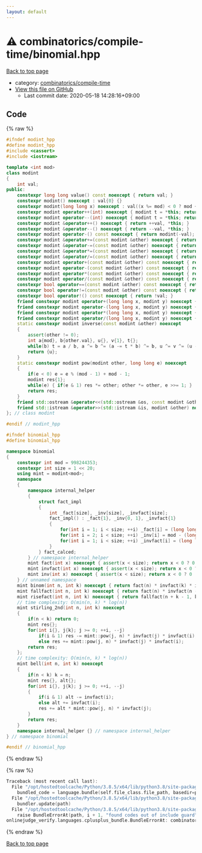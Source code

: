 ```yaml
---
layout: default
---
```


<!-- mathjax config similar to math.stackexchange -->
<script type="text/javascript" async
  src="https://cdnjs.cloudflare.com/ajax/libs/mathjax/2.7.5/MathJax.js?config=TeX-MML-AM_CHTML">
</script>
<script type="text/x-mathjax-config">
  MathJax.Hub.Config({
    TeX: { equationNumbers: { autoNumber: "AMS" }},
    tex2jax: {
      inlineMath: [ ['$','$'] ],
      processEscapes: true
    },
    "HTML-CSS": { matchFontHeight: false },
    displayAlign: "left",
    displayIndent: "2em"
  });
</script>

<script type="text/javascript" src="https://cdnjs.cloudflare.com/ajax/libs/jquery/3.4.1/jquery.min.js"></script>
<script src="https://cdn.jsdelivr.net/npm/jquery-balloon-js@1.1.2/jquery.balloon.min.js" integrity="sha256-ZEYs9VrgAeNuPvs15E39OsyOJaIkXEEt10fzxJ20+2I=" crossorigin="anonymous"></script>
<script type="text/javascript" src="../../../assets/js/copy-button.js"></script>
<link rel="stylesheet" href="../../../assets/css/copy-button.css" />


# :warning: combinatorics/compile-time/binomial.hpp

<a href="../../../index.html">Back to top page</a>

* category: <a href="../../../index.html#dfc668f450222e8dc05cbabf0a30df41">combinatorics/compile-time</a>
* <a href="{{ site.github.repository_url }}/blob/master/combinatorics/compile-time/binomial.hpp">View this file on GitHub</a>
    - Last commit date: 2020-05-18 14:28:16+09:00




## Code

<a id="unbundled"></a>
{% raw %}
```cpp
#ifndef modint_hpp
#define modint_hpp
#include <cassert>
#include <iostream>

template <int mod>
class modint
{
    int val;
public:
    constexpr long long value() const noexcept { return val; }
    constexpr modint() noexcept : val{0} {}
    constexpr modint(long long x) noexcept : val((x %= mod) < 0 ? mod + x : x) {}
    constexpr modint operator++(int) noexcept { modint t = *this; return ++val, t; }
    constexpr modint operator--(int) noexcept { modint t = *this; return --val, t; }
    constexpr modint &operator++() noexcept { return ++val, *this; }
    constexpr modint &operator--() noexcept { return --val, *this; }
    constexpr modint operator-() const noexcept { return modint(-val); }
    constexpr modint &operator+=(const modint &other) noexcept { return (val += other.val) < mod ? 0 : val -= mod, *this; }
    constexpr modint &operator-=(const modint &other) noexcept { return (val += mod - other.val) < mod ? 0 : val -= mod, *this; }
    constexpr modint &operator*=(const modint &other) noexcept { return val = (long long)val * other.val % mod, *this; }
    constexpr modint &operator/=(const modint &other) noexcept { return *this *= inverse(other); }
    constexpr modint operator+(const modint &other) const noexcept { return modint(*this) += other; }
    constexpr modint operator-(const modint &other) const noexcept { return modint(*this) -= other; }
    constexpr modint operator*(const modint &other) const noexcept { return modint(*this) *= other; }
    constexpr modint operator/(const modint &other) const noexcept { return modint(*this) /= other; }
    constexpr bool operator==(const modint &other) const noexcept { return val == other.val; }
    constexpr bool operator!=(const modint &other) const noexcept { return val != other.val; }
    constexpr bool operator!() const noexcept { return !val; }
    friend constexpr modint operator+(long long x, modint y) noexcept { return modint(x) + y; }
    friend constexpr modint operator-(long long x, modint y) noexcept { return modint(x) - y; }
    friend constexpr modint operator*(long long x, modint y) noexcept { return modint(x) * y; }
    friend constexpr modint operator/(long long x, modint y) noexcept { return modint(x) / y; }
    static constexpr modint inverse(const modint &other) noexcept
    {
        assert(other != 0);
        int a{mod}, b{other.val}, u{}, v{1}, t{};
        while(b) t = a / b, a ^= b ^= (a -= t * b) ^= b, u ^= v ^= (u -= t * v) ^= v;
        return {u};
    }
    static constexpr modint pow(modint other, long long e) noexcept
    {
        if(e < 0) e = e % (mod - 1) + mod - 1;
        modint res{1};
        while(e) { if(e & 1) res *= other; other *= other, e >>= 1; }
        return res;
    }
    friend std::ostream &operator<<(std::ostream &os, const modint &other) noexcept { return os << other.val; }
    friend std::istream &operator>>(std::istream &is, modint &other) noexcept { long long val; other = {(is >> val, val)}; return is; }
}; // class modint

#endif // modint_hpp

#ifndef binomial_hpp
#define binomial_hpp

namespace binomial
{
    constexpr int mod = 998244353;
    constexpr int size = 1 << 20;
    using mint = modint<mod>;
    namespace
    {
        namespace internal_helper
        {
            struct fact_impl
            {
                int _fact[size], _inv[size], _invfact[size];
                fact_impl() : _fact{1}, _inv{0, 1}, _invfact{1}
                {
                    for(int i = 1; i < size; ++i) _fact[i] = (long long)_fact[i - 1] * i % mod;
                    for(int i = 2; i < size; ++i) _inv[i] = mod - (long long)mod / i * _inv[mod % i] % mod;
                    for(int i = 1; i < size; ++i) _invfact[i] = (long long)_invfact[i - 1] * _inv[i] % mod;
                }
            } fact_calced;
        } // namespace internal_helper
        mint fact(int x) noexcept { assert(x < size); return x < 0 ? 0 : internal_helper::fact_calced._fact[x]; }
        mint invfact(int x) noexcept { assert(x < size); return x < 0 ? 0 : internal_helper::fact_calced._invfact[x]; }
        mint inv(int x) noexcept { assert(x < size); return x < 0 ? 0 : internal_helper::fact_calced._inv[x]; }
    } // unnamed namespace
    mint binom(int n, int k) noexcept { return fact(n) * invfact(k) * invfact(n - k); }
    mint fallfact(int n, int k) noexcept { return fact(n) * invfact(n - k); }
    mint risefact(int n, int k) noexcept { return fallfact(n + k - 1, k); }
    // time complexity: O(min(n, k) * log(n))
    mint stirling_2nd(int n, int k) noexcept
    {
        if(n < k) return 0;
        mint res{};
        for(int i{}, j{k}; j >= 0; ++i, --j)
            if(i & 1) res -= mint::pow(j, n) * invfact(j) * invfact(i);
            else res += mint::pow(j, n) * invfact(j) * invfact(i);
        return res;
    };
    // time complexity: O(min(n, k) * log(n))
    mint bell(int n, int k) noexcept
    {
        if(n < k) k = n;
        mint res{}, alt{};
        for(int i{}, j{k}; j >= 0; ++i, --j)
        {
            if(i & 1) alt -= invfact(i);
            else alt += invfact(i);
            res += alt * mint::pow(j, n) * invfact(j);
        }
        return res;
    }
    namespace internal_helper {} // namespace internal_helper
} // namespace binomial

#endif // binomial_hpp
```
{% endraw %}

<a id="bundled"></a>
{% raw %}
```cpp
Traceback (most recent call last):
  File "/opt/hostedtoolcache/Python/3.8.5/x64/lib/python3.8/site-packages/onlinejudge_verify/docs.py", line 349, in write_contents
    bundled_code = language.bundle(self.file_class.file_path, basedir=pathlib.Path.cwd())
  File "/opt/hostedtoolcache/Python/3.8.5/x64/lib/python3.8/site-packages/onlinejudge_verify/languages/cplusplus.py", line 185, in bundle
    bundler.update(path)
  File "/opt/hostedtoolcache/Python/3.8.5/x64/lib/python3.8/site-packages/onlinejudge_verify/languages/cplusplus_bundle.py", line 282, in update
    raise BundleErrorAt(path, i + 1, "found codes out of include guard")
onlinejudge_verify.languages.cplusplus_bundle.BundleErrorAt: combinatorics/compile-time/binomial.hpp: line 53: found codes out of include guard

```
{% endraw %}

<a href="../../../index.html">Back to top page</a>

